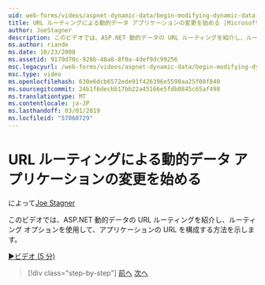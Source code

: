 ```yaml
---
uid: web-forms/videos/aspnet-dynamic-data/begin-modifying-dynamic-data-applications-with-url-routing
title: URL ルーティングによる動的データ アプリケーションの変更を始める |Microsoft Docs
author: JoeStagner
description: このビデオでは、ASP.NET 動的データの URL ルーティングを紹介し、ルーティング オプションを使用して、アプリケーションの URL を構成する方法を示します。
ms.author: riande
ms.date: 10/23/2008
ms.assetid: 9170d70c-928b-48a8-8f0a-4def9dc99256
msc.legacyurl: /web-forms/videos/aspnet-dynamic-data/begin-modifying-dynamic-data-applications-with-url-routing
msc.type: video
ms.openlocfilehash: 630e6dcb6572ede91f426396e5598aa25f08f840
ms.sourcegitcommit: 24b1f6decbb17bb22a45166e5fdb0845c65af498
ms.translationtype: MT
ms.contentlocale: ja-JP
ms.lasthandoff: 03/01/2019
ms.locfileid: "57060729"
---
```

<a name="begin-modifying-dynamic-data-applications-with-url-routing"></a>URL ルーティングによる動的データ アプリケーションの変更を始める
====================
によって[Joe Stagner](https://github.com/JoeStagner)

このビデオでは、ASP.NET 動的データの URL ルーティングを紹介し、ルーティング オプションを使用して、アプリケーションの URL を構成する方法を示します。

[&#9654;ビデオ (5 分)](https://channel9.msdn.com/Blogs/ASP-NET-Site-Videos/begin-modifying-dynamic-data-applications-with-url-routing)

> [!div class="step-by-step"]
> [前へ](begin-editing-the-templates-in-aspnet-dynamic-data-applications.md)
> [次へ](enable-in-line-editing-in-aspnet-dynamic-data-applications.md)
